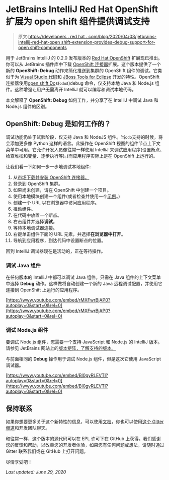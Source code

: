 # JetBrains IntelliJ Red Hat OpenShift 扩展为 open shift 组件提供调试支持

> 原文:[https://developers . red hat . com/blog/2020/04/03/jetbrains-intellij-red-hat-open shift-extension-provides-debug-support-for-open shift-components](https://developers.redhat.com/blog/2020/04/03/jetbrains-intellij-red-hat-openshift-extension-provides-debug-support-for-openshift-components)

用于 JetBrains IntelliJ 的 0.2.0 发布版本的 [Red Hat OpenShift](https://developers.redhat.com/openshift/) 扩展现已推出。你可以从 JetBrains 插件库中下载 [OpenShift 连接器](https://plugins.jetbrains.com/plugin/12030-openshift-connector-by-red-hat)扩展。这个版本提供了一个新的 **OpenShift: Debug** 动作来简化推送到集群的 OpenShift 组件的调试。它类似于为 [Visual Studio 代码](https://developers.redhat.com/blog/2020/02/28/debugging-components-in-openshift-using-vs-code/)和 [JBoss Tools for Eclipse](https://tools.jboss.org/blog/12.14.0.ga.html) 开发的特性。OpenShift 连接器使用[open shift Do](https://github.com/openshift/odo/)s(`odo`s)debug 命令，仅支持本地 Java 和 Node.js 组件。这种增强让用户无需离开 IntelliJ 就可以编写和调试本地代码。

本文解释了 **OpenShift: Debug** 如何工作，并分享了在 IntelliJ 中调试 Java 和 Node.js 组件的区别。

## OpenShift: Debug 是如何工作的？

调试功能仍处于试验阶段，仅支持 Java 和 NodeJS 组件。当`odo`支持的时候，将会添加更多像 Python 这样的语言。此操作在 OpenShift 视图的组件节点上下文菜单中可用。它允许开发人员像往常一样使用 IntelliJ 来调试应用程序(设置断点、检查堆栈和变量、逐步执行等)。)而应用程序实际上是在 OpenShift 上运行的。

让我们看一下如何一步一步地调试本地组件:

1.  从[市场下载并安装 OpenShift 连接器。](https://plugins.jetbrains.com/plugin/12030-openshift-connector-by-red-hat)
2.  登录到 OpenShift 集群。
3.  如果尚未创建，请在 OpenShift 中创建一个项目。
4.  使用本地模块创建一个组件(或者检查并使用一个[示例](https://github.com/spring-projects/spring-petclinic.git)。)
5.  创建一个 URL 以在浏览器中访问应用程序。
6.  推动组件。
7.  在代码中放置一个断点。
8.  右击组件并选择**调试**。
9.  等待本地调试器连接。
10.  右键单击组件下面的 URL 元素，并选择**在浏览器中打开**。
11.  导航到应用程序，到达代码中设置断点的位置。

回到 IntelliJ:调试器现在是活动的，正在等待操作。

### 调试 Java 组件

在任何版本的 IntelliJ 中都可以调试 Java 组件。只需在 Java 组件的上下文菜单中选择 **Debug** 动作。这样做将自动创建一个新的 Java 远程调试配置，并使用它连接到 OpenShift 上运行的应用程序。

[https://www.youtube.com/embed/rMXFwrBjAP0?autoplay=0&start=0&rel=0](https://www.youtube.com/embed/rMXFwrBjAP0?autoplay=0&start=0&rel=0)

### 调试 Node.js 组件

要调试 Node.js 组件，您需要一个支持 JavaScript 和 Node.js 的 IntelliJ 版本。请参见 JetBrains 网站上的[版本矩阵，了解支持的版本。](https://www.jetbrains.com/idea/features/editions_comparison_matrix.html)

与前面相同的 **Debug** 操作用于调试 Node.js 组件，但是这次它使用 JavaScript 调试器。

[https://www.youtube.com/embed/Bl0gvRLEVTI?autoplay=0&start=0&rel=0](https://www.youtube.com/embed/Bl0gvRLEVTI?autoplay=0&start=0&rel=0)

## 保持联系

如果你想要更多关于这个新特性的信息，可以使用[文档](https://github.com/redhat-developer/intellij-openshift-connector/wiki/How-to-debug-a-component)，你也可以使用[这个 Gitter 频道](https://gitter.im/redhat-developer/openshift-connector)和开发团队聊天。

和往常一样，这个版本的源代码可以在 EPL 许可下在 GitHub 上获得。我们感谢您的反馈和帮助，以改善您的开发者体验，如果您有任何问题或想法，请随时通过 Gitter 联系我们或在 GitHub 上打开问题。

尽情享受吧！

*Last updated: June 29, 2020*